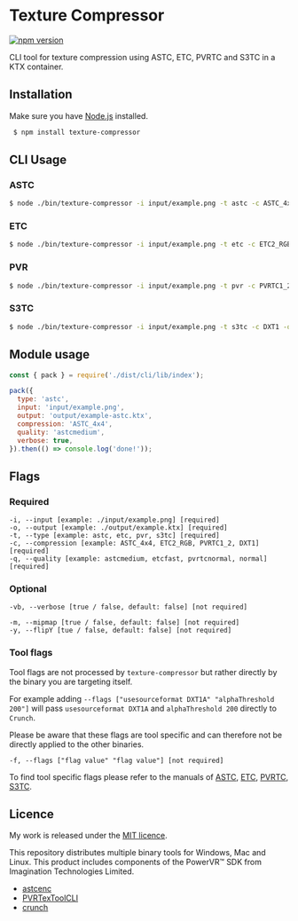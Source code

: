 # Texture Compressor

[![npm version](https://badge.fury.io/js/texture-compressor.svg)](https://badge.fury.io/js/texture-compressor)

CLI tool for texture compression using ASTC, ETC, PVRTC and S3TC in a KTX container.

## Installation

Make sure you have [Node.js](http://nodejs.org/) installed.

```sh
 $ npm install texture-compressor
```

## CLI Usage

### ASTC

```sh
$ node ./bin/texture-compressor -i input/example.png -t astc -c ASTC_4x4 -q astcmedium -o output/example-astc.ktx -y -m -vb
```

### ETC

```sh
$ node ./bin/texture-compressor -i input/example.png -t etc -c ETC2_RGB -q etcfast -o output/example-etc.ktx -y -m -vb
```

### PVR

```sh
$ node ./bin/texture-compressor -i input/example.png -t pvr -c PVRTC1_2 -q pvrtcnormal -o output/example-pvrtc.ktx -y -m -vb
```

### S3TC

```sh
$ node ./bin/texture-compressor -i input/example.png -t s3tc -c DXT1 -q normal -o output/example-s3tc.ktx -y -m -vb
```

## Module usage

```js
const { pack } = require('./dist/cli/lib/index');

pack({
  type: 'astc',
  input: 'input/example.png',
  output: 'output/example-astc.ktx',
  compression: 'ASTC_4x4',
  quality: 'astcmedium',
  verbose: true,
}).then(() => console.log('done!'));
```

## Flags

### Required

    -i, --input [example: ./input/example.png] [required]
    -o, --output [example: ./output/example.ktx] [required]
    -t, --type [example: astc, etc, pvr, s3tc] [required]
    -c, --compression [example: ASTC_4x4, ETC2_RGB, PVRTC1_2, DXT1] [required]
    -q, --quality [example: astcmedium, etcfast, pvrtcnormal, normal] [required]

### Optional

    -vb, --verbose [true / false, default: false] [not required]

    -m, --mipmap [true / false, default: false] [not required]
    -y, --flipY [tue / false, default: false] [not required]

### Tool flags

Tool flags are not processed by `texture-compressor` but rather directly by the binary you are targeting itself.

For example adding `--flags ["usesourceformat DXT1A" "alphaThreshold 200"]` will pass `usesourceformat DXT1A` and `alphaThreshold 200` directly to `Crunch`.

Please be aware that these flags are tool specific and can therefore not be directly applied to the other binaries.

    -f, --flags ["flag value" "flag value"] [not required]

To find tool specific flags please refer to the manuals of [ASTC](http://cdn.imgtec.com/sdk-documentation/PVRTexTool.User+Manual.pdf), [ETC](http://cdn.imgtec.com/sdk-documentation/PVRTexTool.User+Manual.pdf), [PVRTC](http://cdn.imgtec.com/sdk-documentation/PVRTexTool.User+Manual.pdf), [S3TC](https://github.com/BinomialLLC/crunch/blob/235946f7a1cf8b9c97e8bf0e8062d5439a51dec7/crunch/crunch.cpp#L70-L181).

## Licence

My work is released under the [MIT licence](https://raw.githubusercontent.com/TimvanScherpenzeel/texture-compressor/master/LICENSE).

This repository distributes multiple binary tools for Windows, Mac and Linux.
This product includes components of the PowerVR™ SDK from Imagination Technologies Limited.

- [astcenc](https://raw.githubusercontent.com/ARM-software/astc-encoder/master/license.txt)
- [PVRTexToolCLI](https://community.imgtec.com/developers/powervr/sdk-end-user-licence-agreement/)
- [crunch](https://raw.githubusercontent.com/BinomialLLC/crunch/master/license.txt)
